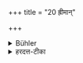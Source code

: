 +++
title = "20 ह्रीमान्"

+++

<details><summary>Bühler</summary>

20. Modest;
</details>

<details><summary>हरदत्त-टीका</summary>

## सूत्रम्
ह्रीमान् ॥ २०॥
## टिप्पनी
ह्रीर्लज्जा तद्वान् ॥ २० ॥
</details>
